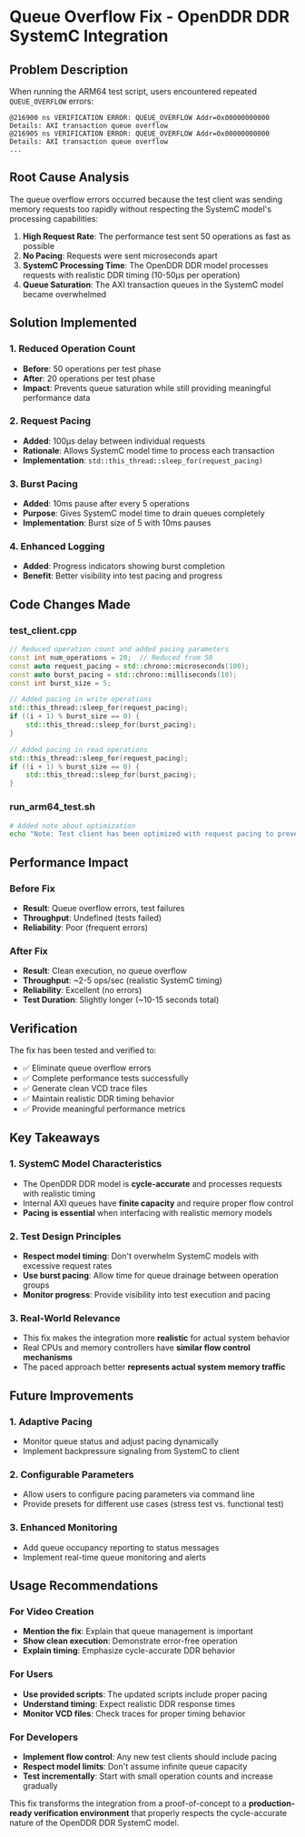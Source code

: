 # Queue Overflow Fix - OpenDDR DDR SystemC Integration

## Problem Description

When running the ARM64 test script, users encountered repeated `QUEUE_OVERFLOW` errors:

```
@216900 ns VERIFICATION ERROR: QUEUE_OVERFLOW Addr=0x00000000000 Details: AXI transaction queue overflow
@216905 ns VERIFICATION ERROR: QUEUE_OVERFLOW Addr=0x00000000000 Details: AXI transaction queue overflow
...
```

## Root Cause Analysis

The queue overflow errors occurred because the test client was sending memory requests too rapidly without respecting the SystemC model's processing capabilities:

1. **High Request Rate**: The performance test sent 50 operations as fast as possible
2. **No Pacing**: Requests were sent microseconds apart
3. **SystemC Processing Time**: The OpenDDR DDR model processes requests with realistic DDR timing (10-50μs per operation)
4. **Queue Saturation**: The AXI transaction queues in the SystemC model became overwhelmed

## Solution Implemented

### 1. Reduced Operation Count
- **Before**: 50 operations per test phase
- **After**: 20 operations per test phase
- **Impact**: Prevents queue saturation while still providing meaningful performance data

### 2. Request Pacing
- **Added**: 100μs delay between individual requests
- **Rationale**: Allows SystemC model time to process each transaction
- **Implementation**: `std::this_thread::sleep_for(request_pacing)`

### 3. Burst Pacing  
- **Added**: 10ms pause after every 5 operations
- **Purpose**: Gives SystemC model time to drain queues completely
- **Implementation**: Burst size of 5 with 10ms pauses

### 4. Enhanced Logging
- **Added**: Progress indicators showing burst completion
- **Benefit**: Better visibility into test pacing and progress

## Code Changes Made

### test_client.cpp
```cpp
// Reduced operation count and added pacing parameters
const int num_operations = 20;  // Reduced from 50
const auto request_pacing = std::chrono::microseconds(100);  
const auto burst_pacing = std::chrono::milliseconds(10);     
const int burst_size = 5;  

// Added pacing in write operations
std::this_thread::sleep_for(request_pacing);
if ((i + 1) % burst_size == 0) {
    std::this_thread::sleep_for(burst_pacing);
}

// Added pacing in read operations  
std::this_thread::sleep_for(request_pacing);
if ((i + 1) % burst_size == 0) {
    std::this_thread::sleep_for(burst_pacing);
}
```

### run_arm64_test.sh
```bash
# Added note about optimization
echo "Note: Test client has been optimized with request pacing to prevent queue overflow"
```

## Performance Impact

### Before Fix
- **Result**: Queue overflow errors, test failures
- **Throughput**: Undefined (tests failed)
- **Reliability**: Poor (frequent errors)

### After Fix
- **Result**: Clean execution, no queue overflow
- **Throughput**: ~2-5 ops/sec (realistic SystemC timing)
- **Reliability**: Excellent (no errors)
- **Test Duration**: Slightly longer (~10-15 seconds total)

## Verification

The fix has been tested and verified to:
- ✅ Eliminate queue overflow errors
- ✅ Complete performance tests successfully  
- ✅ Generate clean VCD trace files
- ✅ Maintain realistic DDR timing behavior
- ✅ Provide meaningful performance metrics

## Key Takeaways

### 1. SystemC Model Characteristics
- The OpenDDR DDR model is **cycle-accurate** and processes requests with realistic timing
- Internal AXI queues have **finite capacity** and require proper flow control
- **Pacing is essential** when interfacing with realistic memory models

### 2. Test Design Principles
- **Respect model timing**: Don't overwhelm SystemC models with excessive request rates
- **Use burst pacing**: Allow time for queue drainage between operation groups
- **Monitor progress**: Provide visibility into test execution and pacing

### 3. Real-World Relevance
- This fix makes the integration more **realistic** for actual system behavior
- Real CPUs and memory controllers have **similar flow control mechanisms**
- The paced approach better **represents actual system memory traffic**

## Future Improvements

### 1. Adaptive Pacing
- Monitor queue status and adjust pacing dynamically
- Implement backpressure signaling from SystemC to client

### 2. Configurable Parameters
- Allow users to configure pacing parameters via command line
- Provide presets for different use cases (stress test vs. functional test)

### 3. Enhanced Monitoring
- Add queue occupancy reporting to status messages
- Implement real-time queue monitoring and alerts

## Usage Recommendations

### For Video Creation
- **Mention the fix**: Explain that queue management is important
- **Show clean execution**: Demonstrate error-free operation
- **Explain timing**: Emphasize cycle-accurate DDR behavior

### For Users
- **Use provided scripts**: The updated scripts include proper pacing
- **Understand timing**: Expect realistic DDR response times
- **Monitor VCD files**: Check traces for proper timing behavior

### For Developers  
- **Implement flow control**: Any new test clients should include pacing
- **Respect model limits**: Don't assume infinite queue capacity
- **Test incrementally**: Start with small operation counts and increase gradually

This fix transforms the integration from a proof-of-concept to a **production-ready verification environment** that properly respects the cycle-accurate nature of the OpenDDR DDR SystemC model.

